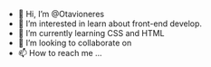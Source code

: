 - 👋 Hi, I’m @Otavioneres
- 👀 I’m interested in learn about front-end develop.
- 🌱 I’m currently learning CSS and HTML
- 💞️ I’m looking to collaborate on 
- 📫 How to reach me ...

<!---
Otavioneres/Otavioneres is a ✨ special ✨ repository because its `README.md` (this file) appears on your GitHub profile.
You can click the Preview link to take a look at your changes.
--->
